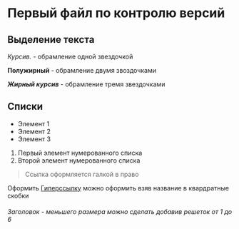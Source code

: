# Первый файл по контролю версий

## Выделение текста
*Курсив.* - обрамление одной звездочкой

**Полужирный** - обрамление двумя звоздочками

***Жирный курсив*** - обрамление тремя звездочками

## Списки

* Элемент 1
* Элемент 2
* Элемент 3

1. Первый элемент нумерованного списка
2. Второй элемент нумерованного списка

>Ссылка оформляется галкой в право

Оформить [Гиперссылку](https://www.ya.ru) можно оформить взяв название в квардратные скобки
###### Заголовок - меньшего размера можно сделать добавив решеток от 1 до 6
